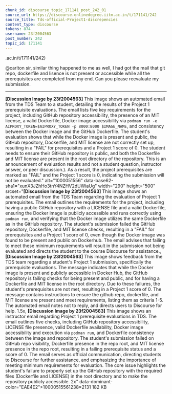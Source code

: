 ```yaml
---
chunk_id: discourse_topic_171141_post_242_01
source_url: https://discourse.onlinedegree.iitm.ac.in/t/171141/242
source_title: Tds-official-Project1-discrepencies
content_type: discourse
tokens: 874
username: 23f2004563
post_number: 242
topic_id: 171141
---
```


.ac.in/t/171141/242)

@carlton sir, similar thing happened to me as well, I had got the mail that git repo, dockerfile and lisence is not present or accessible while all the prerequisites are completed from my end. Can you please reevaluate my submission.

---

**[Discussion Image by 23f2004563]** This image shows an automated email from the TDS Team to a student, detailing the results of the Project 1 prerequisite evaluations. The email lists five key requirements for the project, including GitHub repository accessibility, the presence of an MIT license, a valid Dockerfile, Docker image accessibility via `podman run -e AIPROXY_TOKEN=$AIPROXY_TOKEN -p 8000:8000 $IMAGE_NAME`, and consistency between the Docker image and the GitHub Dockerfile. The student's evaluation shows that while the Docker image is present and public, the GitHub repository, Dockerfile, and MIT license are not correctly set up, resulting in a "FAIL" for prerequisites and a Project 1 score of 0. The student needs to ensure their GitHub repository is public, and both the Dockerfile and MIT license are present in the root directory of the repository. This is an announcement of evaluation results and not a student question, instructor answer, or peer discussion.). As a result, the project prerequisites are marked as "FAIL" and the Project 1 score is 0, indicating the submission will not be evaluated." alt="1000051556" data-base62-sha1="xunX3JZhHo3tnY4NZHV2dUWiaUg" width="290" height="500" srcset="**[Discussion Image by 23f2004563]** This image shows an automated email from the TDS Team regarding the evaluation of Project 1 prerequisites. The email outlines the requirements for the project, including having a public GitHub repository with a LICENSE file and a valid Dockerfile, ensuring the Docker image is publicly accessible and runs correctly using `podman run`, and verifying that the Docker image utilizes the same Dockerfile as in the GitHub repository. The student's submission failed the GitHub repository, Dockerfile, and MIT license checks, resulting in a "FAIL" for prerequisites and a Project 1 score of 0, even though the Docker image was found to be present and public on Dockerhub. The email advises that failing to meet these minimum requirements will result in the submission not being evaluated and directs the student to the course Discourse for assistance., **[Discussion Image by 23f2004563]** This image shows feedback from the TDS team regarding a student's Project 1 submission, specifically the prerequisite evaluations. The message indicates that while the Docker image is present and publicly accessible in Docker Hub, the GitHub repository is failing checks for being present and public, and for having a Dockerfile and MIT license in the root directory. Due to these failures, the student's prerequisites are not met, resulting in a Project 1 score of 0. The message contains instructions to ensure the github repo, dockerfile, and MIT license are present and meet requirements, listing them as criteria 1-5. The automated email notes not to reply, and directs users to Discourse for help. 1.5x, **[Discussion Image by 23f2004563]** This image shows an instructor email regarding Project 1 prerequisite evaluations in TDS. The email outlines five checks, including GitHub repository accessibility, LICENSE file presence, valid Dockerfile availability, Docker image accessibility and execution via `podman run`, and Dockerfile consistency between the image and repository. The student's submission failed on GitHub repo visibility, Dockerfile presence in the repo root, and MIT license presence in the repo root, resulting in a failing prerequisite status and a score of 0. The email serves as official communication, directing students to Discourse for further assistance, and emphasizing the importance of meeting minimum requirements for evaluation. The core issue highlights the student's failure to properly set up the GitHub repository with the required files (Dockerfile and LICENSE) in the root directory and to make the repository publicly accessible. 2x" data-dominant-color="EAE4E2">10000515561238×2131 182 KB
